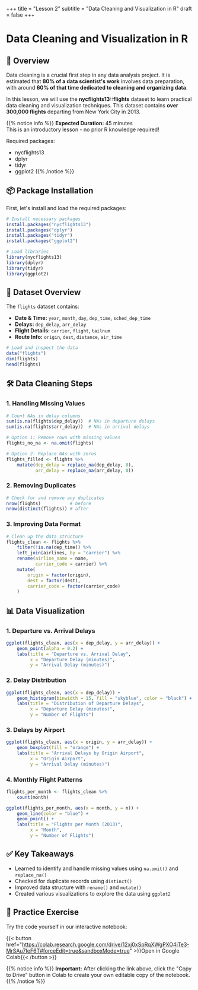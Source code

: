 +++
title = "Lesson 2"
subtitle = "Data Cleaning and Visualization in R"
draft = false
+++

# Data Cleaning and Visualization in R

## 📘 Overview

Data cleaning is a crucial first step in any data analysis project. It is estimated that **80% of a data scientist's work** involves data preparation, with around **60% of that time dedicated to cleaning and organizing data**.

In this lesson, we will use the **nycflights13::flights** dataset to learn practical data cleaning and visualization techniques. This dataset contains **over 300,000 flights** departing from New York City in 2013.

{{% notice info %}}
**Expected Duration:** 45 minutes  
This is an introductory lesson - no prior R knowledge required!

Required packages:
- nycflights13
- dplyr
- tidyr
- ggplot2
{{% /notice %}}

## 📦 Package Installation

First, let's install and load the required packages:

```r
# Install necessary packages
install.packages("nycflights13")
install.packages("dplyr")
install.packages("tidyr")
install.packages("ggplot2")

# Load libraries
library(nycflights13)
library(dplyr)
library(tidyr)
library(ggplot2)
```

## 📌 Dataset Overview

The `flights` dataset contains:

- **Date & Time:** `year`, `month`, `day`, `dep_time`, `sched_dep_time`
- **Delays:** `dep_delay`, `arr_delay`
- **Flight Details:** `carrier`, `flight`, `tailnum`
- **Route Info:** `origin`, `dest`, `distance`, `air_time`

```r
# Load and inspect the data
data("flights")
dim(flights)
head(flights)
```

## 🛠 Data Cleaning Steps

### 1. Handling Missing Values

```r
# Count NAs in delay columns
sum(is.na(flights$dep_delay))  # NAs in departure delays
sum(is.na(flights$arr_delay))  # NAs in arrival delays

# Option 1: Remove rows with missing values
flights_no_na <- na.omit(flights)

# Option 2: Replace NAs with zeros
flights_filled <- flights %>%
    mutate(dep_delay = replace_na(dep_delay, 0),
           arr_delay = replace_na(arr_delay, 0))
```

### 2. Removing Duplicates

```r
# Check for and remove any duplicates
nrow(flights)           # before
nrow(distinct(flights)) # after
```

### 3. Improving Data Format

```r
# Clean up the data structure
flights_clean <- flights %>%
    filter(!is.na(dep_time)) %>%
    left_join(airlines, by = "carrier") %>%
    rename(airline_name = name, 
           carrier_code = carrier) %>%
    mutate(
        origin = factor(origin),
        dest = factor(dest),
        carrier_code = factor(carrier_code)
    )
```

## 📊 Data Visualization

### 1. Departure vs. Arrival Delays

```r
ggplot(flights_clean, aes(x = dep_delay, y = arr_delay)) +
    geom_point(alpha = 0.2) +
    labs(title = "Departure vs. Arrival Delay",
         x = "Departure Delay (minutes)",
         y = "Arrival Delay (minutes)")
```

### 2. Delay Distribution

```r
ggplot(flights_clean, aes(x = dep_delay)) +
    geom_histogram(binwidth = 15, fill = "skyblue", color = "black") +
    labs(title = "Distribution of Departure Delays",
         x = "Departure Delay (minutes)",
         y = "Number of Flights")
```

### 3. Delays by Airport

```r
ggplot(flights_clean, aes(x = origin, y = arr_delay)) +
    geom_boxplot(fill = "orange") +
    labs(title = "Arrival Delays by Origin Airport",
         x = "Origin Airport",
         y = "Arrival Delay (minutes)")
```

### 4. Monthly Flight Patterns

```r
flights_per_month <- flights_clean %>%
    count(month)

ggplot(flights_per_month, aes(x = month, y = n)) +
    geom_line(color = "blue") +
    geom_point() +
    labs(title = "Flights per Month (2013)",
         x = "Month",
         y = "Number of Flights")
```

## ✅ Key Takeaways

- Learned to identify and handle missing values using `na.omit()` and `replace_na()`
- Checked for duplicate records using `distinct()`
- Improved data structure with `rename()` and `mutate()`
- Created various visualizations to explore the data using `ggplot2`

## 🚀 Practice Exercise

Try the code yourself in our interactive notebook:

{{< button href="https://colab.research.google.com/drive/12xj0xSpRqXWgPXO4iTe3-MrSAu7IeF6T#forceEdit=true&sandboxMode=true" >}}Open in Google Colab{{< /button >}}

{{% notice info %}}
**Important:** After clicking the link above, click the "Copy to Drive" button in Colab to create your own editable copy of the notebook.
{{% /notice %}}